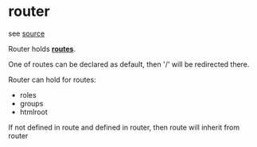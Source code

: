 
# router

see [source](../../src/classes/router.js)

Router holds **[routes](router.md)**.

One of routes can be declared as default, then '/' will be redirected there.

Router can hold for routes:
* roles
* groups
* htmlroot

If not defined in route and defined in router, then route will inherit from router
